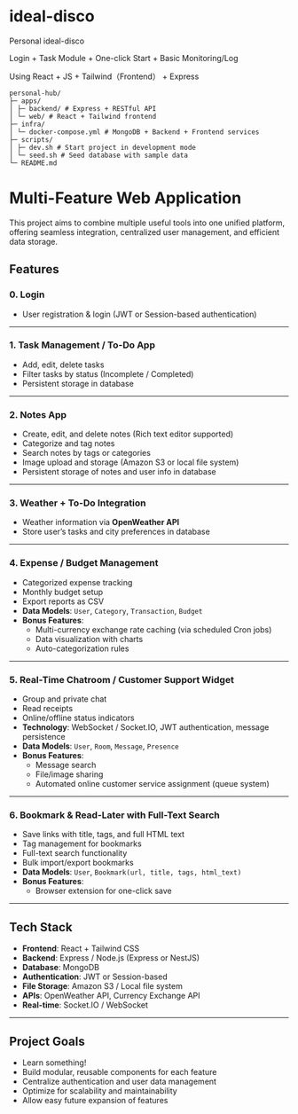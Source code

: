 # ideal-disco

Personal ideal-disco

Login + Task Module + One-click Start + Basic Monitoring/Log

Using React + JS + Tailwind（Frontend） + Express

```
personal-hub/
├─ apps/
│ ├─ backend/ # Express + RESTful API
│ └─ web/ # React + Tailwind frontend
├─ infra/
│ └─ docker-compose.yml # MongoDB + Backend + Frontend services
├─ scripts/
│ ├─ dev.sh # Start project in development mode
│ └─ seed.sh # Seed database with sample data
└─ README.md
```

# Multi-Feature Web Application

This project aims to combine multiple useful tools into one unified platform, offering seamless integration, centralized
user management, and efficient data storage.

## Features

### 0. Login

- User registration & login (JWT or Session-based authentication)

---

### 1. Task Management / To-Do App

- Add, edit, delete tasks
- Filter tasks by status (Incomplete / Completed)
- Persistent storage in database

---

### 2. Notes App

- Create, edit, and delete notes (Rich text editor supported)
- Categorize and tag notes
- Search notes by tags or categories
- Image upload and storage (Amazon S3 or local file system)
- Persistent storage of notes and user info in database

---

### 3. Weather + To-Do Integration

- Weather information via **OpenWeather API**
- Store user’s tasks and city preferences in database

---

### 4. Expense / Budget Management

- Categorized expense tracking
- Monthly budget setup
- Export reports as CSV
- **Data Models**: `User`, `Category`, `Transaction`, `Budget`
- **Bonus Features**:
    - Multi-currency exchange rate caching (via scheduled Cron jobs)
    - Data visualization with charts
    - Auto-categorization rules

---

### 5. Real-Time Chatroom / Customer Support Widget

- Group and private chat
- Read receipts
- Online/offline status indicators
- **Technology**: WebSocket / Socket.IO, JWT authentication, message persistence
- **Data Models**: `User`, `Room`, `Message`, `Presence`
- **Bonus Features**:
    - Message search
    - File/image sharing
    - Automated online customer service assignment (queue system)

---

### 6. Bookmark & Read-Later with Full-Text Search

- Save links with title, tags, and full HTML text
- Tag management for bookmarks
- Full-text search functionality
- Bulk import/export bookmarks
- **Data Models**: `User`, `Bookmark(url, title, tags, html_text)`
- **Bonus Features**:
    - Browser extension for one-click save

---

## Tech Stack

- **Frontend**: React + Tailwind CSS
- **Backend**: Express / Node.js (Express or NestJS)
- **Database**: MongoDB
- **Authentication**: JWT or Session-based
- **File Storage**: Amazon S3 / Local file system
- **APIs**: OpenWeather API, Currency Exchange API
- **Real-time**: Socket.IO / WebSocket

---

## Project Goals

- Learn something!
- Build modular, reusable components for each feature
- Centralize authentication and user data management
- Optimize for scalability and maintainability
- Allow easy future expansion of features

